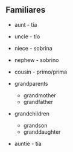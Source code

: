 ## Familiares

- aunt - tía
- uncle - tío
- niece - sobrina
- nephew - sobrino
- cousin - primo/prima

- grandparents
  - grandmother
  - grandfather
- grandchildren
  - grandson
  - granddaughter


- auntie - tía